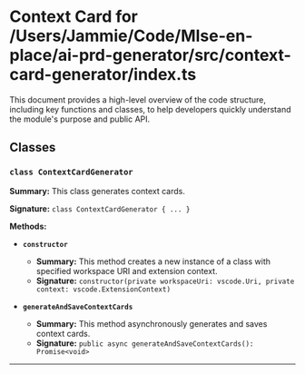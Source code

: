 # Context Card for /Users/Jammie/Code/MIse-en-place/ai-prd-generator/src/context-card-generator/index.ts

This document provides a high-level overview of the code structure, including key functions and classes, to help developers quickly understand the module's purpose and public API.

## Classes

### `class ContextCardGenerator`

**Summary:** This class generates context cards.

**Signature:** `class ContextCardGenerator { ... }`

**Methods:**

- **`constructor`**
  - **Summary:** This method creates a new instance of a class with specified workspace URI and extension context.
  - **Signature:** `constructor(private workspaceUri: vscode.Uri, private context: vscode.ExtensionContext)`

- **`generateAndSaveContextCards`**
  - **Summary:** This method asynchronously generates and saves context cards.
  - **Signature:** `public async generateAndSaveContextCards(): Promise<void>`

---
